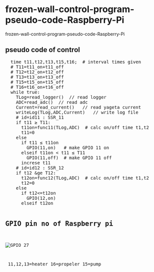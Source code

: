 # frozen-wall-control-program-pseudo-code-Raspberry-Pi

frozen-wall-control-program-pseudo-code-Raspberry-Pi

## pseudo code of control

<pre>
  time t11,t12,t13,t15,t16;  # interval times given
  # T11=t11_on+t11_off
  # T12=t12_on+t12_off
  # T13=t13_on+t13_off
  # T15=t15_on+t15_off
  # T16=t16_on+t16_off
  while true:
    TLog=read_logger()  // read logger
    ADC=read_adc()  // read adc
    Current=read_current()   // read yageta current
    writeLog(TLog,ADC,Current)   // write log file
    # id=id11 : SSR_11
    if t11 &ge; T11:
      t11on=func11(TLog,ADC)  # calc on/off time t1,t2
      t11=0
    else
      if t11 &le; t11on
        GPIO(11,on)   # make GPIO 11 on
      elseif t11on &lt; t11 &le; T11
        GPIO(11,off)  # make GPIO 11 off
      increse t11
    # id=id12 : SSR_12
    if t12 &ge T12:
      t12on=func12(TLog,ADC)  # calc on/off time t1,t2
      t12=0
    else
      if t12<=t12on
        GPIO(12,on)
      elseif t12on<t12<=T12
        GPIO(12,off)
      increse t12
    # id=id13 // SSR_13
    if t13 &ge; T13:
      t13on=func13(TLog,ADC)  # calc on/off time t1,t2
      t13=0
    else
      if t13 &le; t13on
        GPIO(13,on)
      elseif t13on &lt; t13 &le; T13
        GPIO(13,off)
      increse t13
    # id=id15 ; SSR_15
    if t15 &ge; T15:
      t15on=func15(TLog,ADC)  # calc time of on
      t15=0
    else
      if t15<=t15on
        GPIO(11,on)
      elseif t15on &lt; t15 &le; T15
        GPIO(15,off)
      increse t11
    # id=id16 ; SSR_16
    if t16 &ge; T16:
      t16on=func16(TLog,ADC)  # calc on/off time t1,t2
      t16=0
    else
      if t16 & le; t16on
        GPIO(16,on)
      elseif t16on &le; t16 &le; T16
        GPIO(16,off)
      increse t16

</pre>

## GPIO pin no of Raspberry pi

![GPIO 27](https://github.com/chibaf/rozen-wall-control-program-pseudo-code-Raspberry-Pi/assets/1296728/80a3d6c9-122e-4ed4-9d26-1e6abda28791)

￼11,12,13=heater   16=propeler    15=pump
